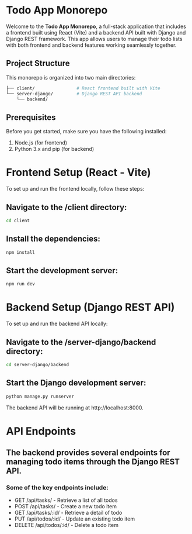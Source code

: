 # Todo App Monorepo

Welcome to the **Todo App Monorepo**, a full-stack application that includes a frontend built using React (Vite) and a backend API built with Django and Django REST framework. This app allows users to manage their todo lists with both frontend and backend features working seamlessly together.

## Project Structure

This monorepo is organized into two main directories:

```bash
├── client/                # React frontend built with Vite
└── server-django/         # Django REST API backend
    └── backend/
```

## Prerequisites
Before you get started, make sure you have the following installed:

1. Node.js (for frontend)
2. Python 3.x and pip (for backend)

# Frontend Setup (React - Vite)
To set up and run the frontend locally, follow these steps:

## Navigate to the /client directory:
```bash
cd client
```

## Install the dependencies:
```bash
npm install
```

## Start the development server:
```bash
npm run dev
```

# Backend Setup (Django REST API)
To set up and run the backend API locally:

## Navigate to the /server-django/backend directory:
```bash
cd server-django/backend
```

## Start the Django development server:
```bash
python manage.py runserver
```

The backend API will be running at http://localhost:8000.

# API Endpoints

## The backend provides several endpoints for managing todo items through the Django REST API.

### Some of the key endpoints include:

- GET /api/tasks/ - Retrieve a list of all todos
- POST /api/tasks/ - Create a new todo item
- GET /api/tasks/:id/ - Retrieve a detail of todo
- PUT /api/todos/:id/ - Update an existing todo item
- DELETE /api/todos/:id/ - Delete a todo item
